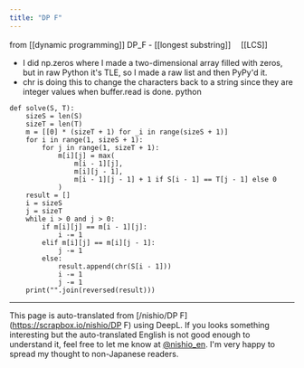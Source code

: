 ```yaml
---
title: "DP F"
---
```


from  [[dynamic programming]]
DP_F
    - [[longest substring]] 　[[LCS]]
- I did np.zeros where I made a two-dimensional array filled with zeros, but in raw Python it's TLE, so I made a raw list and then PyPy'd it.
- chr is doing this to change the characters back to a string since they are integer values when buffer.read is done.
python

```
def solve(S, T):
    sizeS = len(S)
    sizeT = len(T)
    m = [[0] * (sizeT + 1) for _i in range(sizeS + 1)]
    for i in range(1, sizeS + 1):
        for j in range(1, sizeT + 1):
            m[i][j] = max(
                m[i - 1][j],
                m[i][j - 1],
                m[i - 1][j - 1] + 1 if S[i - 1] == T[j - 1] else 0
            )
    result = []
    i = sizeS
    j = sizeT
    while i > 0 and j > 0:
        if m[i][j] == m[i - 1][j]:
            i -= 1
        elif m[i][j] == m[i][j - 1]:
            j -= 1
        else:
            result.append(chr(S[i - 1]))
            i -= 1
            j -= 1
    print("".join(reversed(result)))
```


---
This page is auto-translated from [/nishio/DP F](https://scrapbox.io/nishio/DP F) using DeepL. If you looks something interesting but the auto-translated English is not good enough to understand it, feel free to let me know at [@nishio_en](https://twitter.com/nishio_en). I'm very happy to spread my thought to non-Japanese readers.